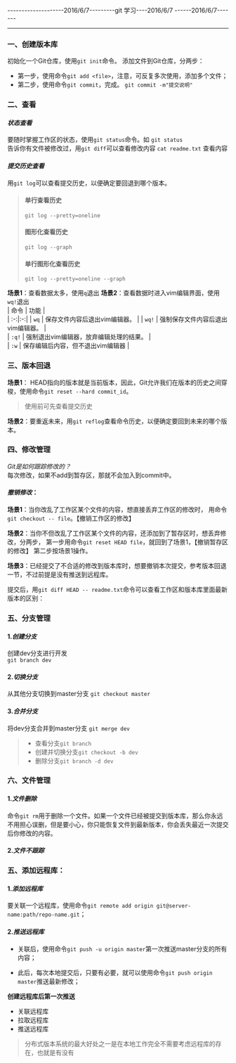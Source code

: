 --------------------2016/6/7---------git 学习----2016/6/7 ------2016/6/7-------  
*** 
### 一、创建版本库  
初始化一个Git仓库，使用`git init`命令。
添加文件到Git仓库，分两步：
* 第一步，使用命令`git add <file>`，注意，可反复多次使用，添加多个文件；  
* 第二步，使用命令`git commit`，完成。  `git commit -m"提交说明"`  

### 二、查看
####  *状态查看*  
要随时掌握工作区的状态，使用`git status`命令。如 `git status`       
     告诉你有文件被修改过，用`git diff`可以查看修改内容
`cat readme.txt`  查看内容

#### *提交历史查看*
用`git log`可以查看提交历史，以便确定要回退到哪个版本。
> #### 单行查看历史
> `git log --pretty=oneline`
> #### 图形化查看历史
> `git log --graph`
> #### 单行图形化查看历史 
> `git log --pretty=oneline --graph`

**场景1**：查看数据太多，使用`q`退出
**场景2**：查看数据时进入vim编辑界面，使用`wq!`退出  
| 命令 | 功能 |  
| :-:|:-:| 
| `wq` | 保存文件内容后退出vim编辑器。 | 
| `wq!` | 强制保存文件内容后退出vim编辑器。 |   
| `:q!` | 强制退出vim编辑器，放弃编辑处理的结果。 |  
| `:w` | 保存编辑后内容，但不退出vim编辑器 | 



### 三、版本回退
**场景1**：  HEAD指向的版本就是当前版本，因此，Git允许我们在版本的历史之间穿梭，使用命令`git reset --hard commit_id`。
>使用前可先查看提交历史

**场景2**：要重返未来，用`git reflog`查看命令历史，以便确定要回到未来的哪个版本。

### 四、修改管理
*Git是如何跟踪修改的？*  
每次修改，如果不add到暂存区，那就不会加入到commit中。



#### *撤销修改*：
**场景1**：当你改乱了工作区某个文件的内容，想直接丢弃工作区的修改时，
        用命令`git checkout -- file`。【撤销工作区的修改】

**场景2**：当你不但改乱了工作区某个文件的内容，还添加到了暂存区时，想丢弃修改，分两步，
        第一步用命令`git reset HEAD file`，就回到了场景1，【撤销暂存区的修改】
		第二步按场景1操作。

**场景3**：已经提交了不合适的修改到版本库时，想要撤销本次提交，参考版本回退一节，不过前提是没有推送到远程库。

提交后，用`git diff HEAD -- readme.txt`命令可以查看工作区和版本库里面最新版本的区别：

### 五、分支管理
#### 1.*创建分支*  
创建dev分支进行开发  
```git branch dev```
#### 2.*切换分支*
从其他分支切换到master分支
```git checkout master```
#### 3.*合并分支*  
将dev分支合并到master分支
```git merge dev```
> * 查看分支`git branch`
> * 创建并切换分支`git checkout -b dev`
> * 删除分支`git branch -d dev`

### 六、文件管理
#### 1.*文件删除*
命令`git rm`用于删除一个文件。如果一个文件已经被提交到版本库，那么你永远不用担心误删，但是要小心，你只能恢复文件到最新版本，你会丢失最近一次提交后你修改的内容。
#### 2.*文件不跟踪*


### 五、添加远程库：
#### 1.*添加远程库*
要关联一个远程库，使用命令`git remote add origin git@server-name:path/repo-name.git`；
#### 2.*推送远程库*
* 关联后，使用命令`git push -u origin master`第一次推送master分支的所有内容；

* 此后，每次本地提交后，只要有必要，就可以使用命令`git push origin master`推送最新修改； 

**创建远程库后第一次推送**
* 关联远程库
* 拉取远程库
* 推送远程库

> 分布式版本系统的最大好处之一是在本地工作完全不需要考虑远程库的存在，也就是有没有
